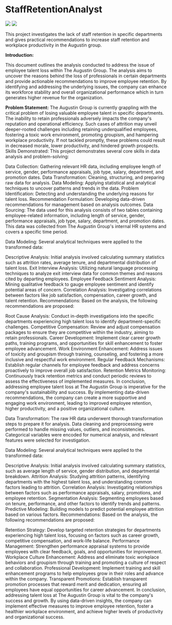 # StaffRetentionAnalyst

![](FrontPage.png)
![](SalaryAnalysis.png)

This project investigates the lack of staff retention in specific departments and gives practical recommendations to increase staff retention and workplace productivity in the Augustin group.

**Introduction:**

This document outlines the analysis conducted to address the issue of employee talent loss within The Augustin Group. The analysis aims to uncover the reasons behind the loss of professionals in certain departments and provide actionable recommendations to improve employee retention. By identifying and addressing the underlying issues, the company can enhance its workforce stability and overall organizational performance which in turn generates higher revenue for the organization.

**Problem Statement:**
The Augustin Group is currently grappling with the critical problem of losing valuable employee talent in specific departments. The inability to retain professionals adversely impacts the company's reputation and operational efficiency. Such cases of attrition may unveil deeper-rooted challenges including retaining underqualified employees, fostering a toxic work environment, promoting groupism, and hampering workplace productivity. If not tackled promptly, these problems could result in decreased morale, lower productivity, and hindered growth prospects.
Skills Demonstrated:
This project demonstrates several core skills in data analysis and problem-solving:

Data Collection: Gathering relevant HR data, including employee length of service, gender, performance appraisals, job type, salary, department, and promotion dates.
Data Transformation: Cleaning, structuring, and preparing raw data for analysis.
Data Modeling: Applying statistical and analytical techniques to uncover patterns and trends in the data.
Problem Identification: Detecting and understanding the underlying reasons for talent loss.
Recommendation Formulation: Developing data-driven recommendations for management based on analysis outcomes.
Data Sourcing:
The data used for this analysis consists of two tables containing employee-related information, including length of service, gender, performance appraisals, job type, salary, department, and promotion dates. This data was collected from The Augustin Group's internal HR systems and covers a specific time period.

Data Modeling:
Several analytical techniques were applied to the transformed data:

Descriptive Analysis: Initial analysis involved calculating summary statistics such as attrition rates, average tenure, and departmental distribution of talent loss.
Exit Interview Analysis: Utilizing natural language processing techniques to analyze exit interview data for common themes and reasons cited by departing employees.
Employee Feedback Sentiment Analysis: Mining qualitative feedback to gauge employee sentiment and identify potential areas of concern.
Correlation Analysis: Investigating correlations between factors like job satisfaction, compensation, career growth, and talent retention.
Recommendations:
Based on the analysis, the following recommendations are proposed:

Root Cause Analysis: Conduct in-depth investigations into the specific departments experiencing high talent loss to identify department-specific challenges.
Competitive Compensation: Review and adjust compensation packages to ensure they are competitive within the industry, aiming to retain professionals.
Career Development: Implement clear career growth paths, training programs, and opportunities for skill enhancement to foster employee advancement.
Work Environment Enhancement: Address issues of toxicity and groupism through training, counseling, and fostering a more inclusive and respectful work environment.
Regular Feedback Mechanisms: Establish regular channels for employee feedback and address concerns proactively to improve overall job satisfaction.
Retention Metrics Monitoring: Continuously track retention metrics and conduct periodic reviews to assess the effectiveness of implemented measures.
In conclusion, addressing employee talent loss at The Augustin Group is imperative for the company's sustainability and success. By implementing data-driven recommendations, the company can create a more supportive and engaging work environment, leading to improved employee retention, higher productivity, and a positive organizational culture.



Data Transformation:
The raw HR data underwent thorough transformation steps to prepare it for analysis. Data cleaning and preprocessing were performed to handle missing values, outliers, and inconsistencies. Categorical variables were encoded for numerical analysis, and relevant features were selected for investigation.

Data Modeling:
Several analytical techniques were applied to the transformed data:

Descriptive Analysis: Initial analysis involved calculating summary statistics, such as average length of service, gender distribution, and departmental breakdown.
Attrition Analysis: Studying attrition patterns, identifying departments with the highest talent loss, and understanding common factors leading to attrition.
Correlation Analysis: Investigating relationships between factors such as performance appraisals, salary, promotions, and employee retention.
Segmentation Analysis: Segmenting employees based on tenure, performance, and other factors to identify trends and patterns.
Predictive Modeling: Building models to predict potential employee attrition based on various factors.
Recommendations:
Based on the analysis, the following recommendations are proposed:

Retention Strategy: Develop targeted retention strategies for departments experiencing high talent loss, focusing on factors such as career growth, competitive compensation, and work-life balance.
Performance Management: Strengthen performance appraisal systems to provide employees with clear feedback, goals, and opportunities for improvement.
Workplace Culture Enhancement: Address and eliminate toxic workplace behaviors and groupism through training and promoting a culture of respect and collaboration.
Professional Development: Implement training and skill enhancement programs to help employees grow in their roles and advance within the company.
Transparent Promotions: Establish transparent promotion processes that reward merit and dedication, ensuring all employees have equal opportunities for career advancement.
In conclusion, addressing talent loss at The Augustin Group is vital to the company's success and growth. By using data-driven insights, the company can implement effective measures to improve employee retention, foster a healthier workplace environment, and achieve higher levels of productivity and organizational success.







